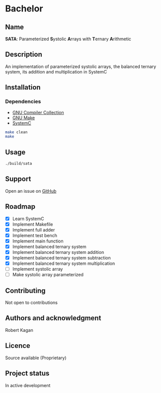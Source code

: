 # Bachelor
## Name
**SATA**: Parameterized **S**ystolic **A**rrays with **T**ernary **A**rithmetic
## Description
An implementation of parameterized systolic arrays, the balanced ternary system, its addition and multiplication in SystemC
## Installation
### Dependencies
- [GNU Compiler Collection](https://gcc.gnu.org/)
- [GNU Make](https://www.gnu.org/software/make)
- [SystemC](http://www.accellera.org/downloads/standards/systemc)
```sh
make clean
make
```
## Usage
```sh
./build/sata
```
## Support
Open an issue on [GitHub](https://github.com/libalis/bachelor/issues)
## Roadmap
- [X] Learn SystemC
- [X] Implement Makefile
- [X] Implement full adder
- [X] Implement test bench
- [X] Implement main function
- [X] Implement balanced ternary system
- [X] Implement balanced ternary system addition
- [X] Implement balanced ternary system subtraction
- [X] Implement balanced ternary system multiplication
- [ ] Implement systolic array
- [ ] Make systolic array parameterized
## Contributing
Not open to contributions
## Authors and acknowledgment
Robert Kagan
## Licence
Source available (Proprietary)
## Project status
In active development
